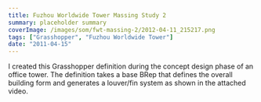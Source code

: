 ```yaml
---
title: Fuzhou Worldwide Tower Massing Study 2
summary: placeholder summary
coverImage: /images/som/fwt-massing-2/2012-04-11_215217.png
tags: ["Grasshopper", "Fuzhou Worldwide Tower"]
date: "2011-04-15"
---
```


I created this Grasshopper definition during the concept design phase of an office tower. The definition takes a base BRep that defines the overall building form and generates a louver/fin system as shown in the attached video.
